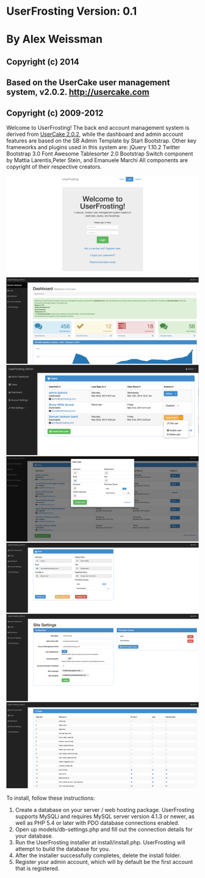 
UserFrosting Version: 0.1
===================

# By Alex Weissman
## Copyright (c) 2014
## Based on the UserCake user management system, v2.0.2.  http://usercake.com
## Copyright (c) 2009-2012

Welcome to UserFrosting!  The back end account management system is derived from [UserCake 2.0.2](http://usercake.com), while the dashboard and admin account features are based on the SB Admin Template by Start Bootstrap. Other key frameworks and plugins used in this system are:
jQuery 1.10.2
Twitter Bootstrap 3.0
Font Awesome
Tablesorter 2.0
Bootstrap Switch component by Mattia Larentis,Peter Stein, and Emanuele Marchi
All components are copyright of their respective creators.
              
![Login page](/screenshots/login.png "Login page")
![Admin dashboard](/screenshots/dashboard.png "Admin dashboard")
![User list](/screenshots/users.png "User list page")
![Create user](/screenshots/create_user.png "Create user dialog")
![User details](/screenshots/user_details.png "User details page")
![Site settings](/screenshots/site_settings.png "Site settings page")
![Site pages](/screenshots/site_pages.png "Page management")

To install, follow these instructions:

1. Create a database on your server / web hosting package. UserFrosting supports MySQLi and requires MySQL server version 4.1.3 or newer, as well as PHP 5.4 or later with PDO database connections enabled.
2. Open up models/db-settings.php and fill out the connection details for your database.
3. Run the UserFrosting installer at install/install.php. UserFrosting will attempt to build the database for you.
4. After the installer successfully completes, delete the install folder.
5. Register your admin account, which will by default be the first account that is registered.
